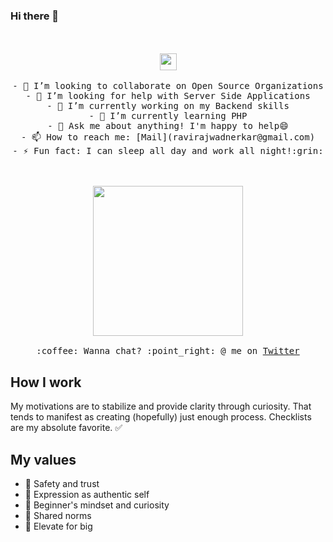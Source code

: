 ### Hi there 👋

<!--
**RavirajWadnerkar/RavirajWadnerkar** is a ✨ _special_ ✨ repository because its `README.md` (this file) appears on your GitHub profile.

Here are some ideas to get you started:
-->

<p align="center">
 <br><br>
  <img src="https://user-images.githubusercontent.com/5679180/79618120-0daffb80-80be-11ea-819e-d2b0fa904d07.gif" width="27px">
 <br><br>
 <samp>
  - 👯 I’m looking to collaborate on Open Source Organizations <br>
  - 🤔 I’m looking for help with Server Side Applications <br>
  - 🔭 I’m currently working on my Backend skills <br>
  - 🌱 I’m currently learning PHP <br>
  - 💬 Ask me about anything! I'm happy to help😄 <br>
  - 📫 How to reach me: [Mail](ravirajwadnerkar@gmail.com) <br>
  - ⚡ Fun fact: I can sleep all day and work all night!:grin:
 </samp>
</p>
<p align="center">
 <br><br>
 <img src="https://i.imgur.com/kdKhgx6.gif" width="240px" align="center">
 <samp>
  <br><br>:coffee: Wanna chat? :point_right: @ me on <a href="https://twitter.com/RavirajWadnerk1">Twitter</a>
 </samp>
</p>

## How I work
My motivations are to stabilize and provide clarity through curiosity. That tends to manifest as creating (hopefully) just enough process. Checklists are my absolute favorite. ✅ 

## My values
- 💖 Safety and trust<br>
- 🌟 Expression as authentic self<br>
- 🍏 Beginner's mindset and curiosity<br>
- 🙌 Shared norms<br>
- 🚀 Elevate for big
